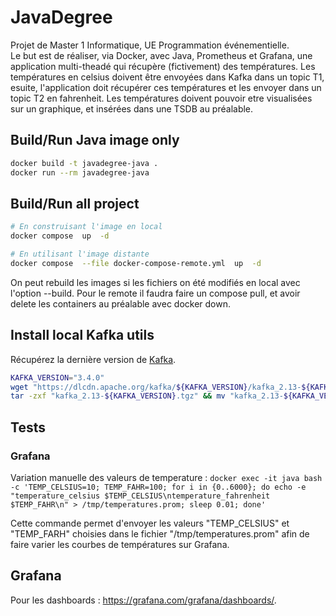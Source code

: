 # JavaDegree

Projet de Master 1 Informatique, UE Programmation événementielle.  
Le but est de réaliser, via Docker, avec Java, Prometheus et Grafana, une application multi-theadé qui récupère (fictivement) des températures. Les températures en celsius doivent être envoyées dans Kafka dans un topic T1, esuite, l'application doit récupérer ces températures et les envoyer dans un topic T2 en fahrenheit. Les températures doivent pouvoir etre visualisées sur un graphique, et insérées dans une TSDB au préalable.

## Build/Run Java image only

```bash
docker build -t javadegree-java .
docker run --rm javadegree-java
```

## Build/Run all project

```bash
# En construisant l'image en local
docker compose  up  -d

# En utilisant l'image distante
docker compose  --file docker-compose-remote.yml  up  -d
```

On peut rebuild les images si les fichiers on été modifiés en local avec l'option --build. Pour le remote il faudra faire un compose pull, et avoir delete les containers au préalable avec docker down.

## Install local Kafka utils

Récupérez la dernière version de [Kafka](https://dlcdn.apache.org/kafka/).

```bash
KAFKA_VERSION="3.4.0"
wget "https://dlcdn.apache.org/kafka/${KAFKA_VERSION}/kafka_2.13-${KAFKA_VERSION}.tgz"
tar -zxf "kafka_2.13-${KAFKA_VERSION}.tgz" && mv "kafka_2.13-${KAFKA_VERSION}" "kafka-bin" && rm -rf "kafka_2.13-${KAFKA_VERSION}.tgz"
```

## Tests

### Grafana

Variation manuelle des valeurs de temperature : 
`docker exec -it java bash -c 'TEMP_CELSIUS=10; TEMP_FAHR=100; for i in {0..6000}; do echo -e "temperature_celsius $TEMP_CELSIUS\ntemperature_fahrenheit $TEMP_FAHR\n" > /tmp/temperatures.prom; sleep 0.01; done'`

Cette commande permet d'envoyer les valeurs "TEMP_CELSIUS" et "TEMP_FARH" choisies dans le fichier "/tmp/temperatures.prom" afin de faire varier les courbes de températures sur Grafana.

## Grafana

Pour les dashboards : <https://grafana.com/grafana/dashboards/>.
